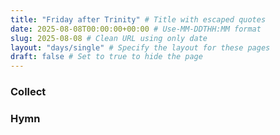 ```yaml
---
title: "Friday after Trinity" # Title with escaped quotes
date: 2025-08-08T00:00:00+00:00 # Use-MM-DDTHH:MM format
slug: 2025-08-08 # Clean URL using only date
layout: "days/single" # Specify the layout for these pages
draft: false # Set to true to hide the page
---
```


### Collect


### Hymn